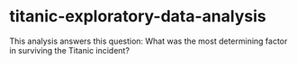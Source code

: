 # titanic-exploratory-data-analysis
This  analysis answers this question: What was the most determining factor in surviving the Titanic incident?
